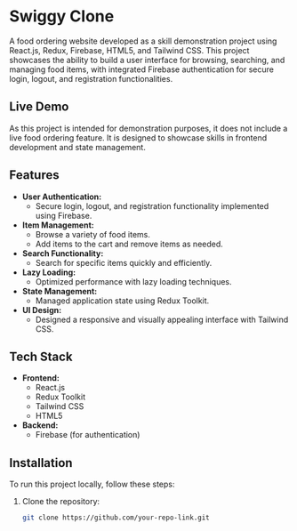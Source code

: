 # Swiggy Clone

A food ordering website developed as a skill demonstration project using React.js, Redux, Firebase, HTML5, and Tailwind CSS. This project showcases the ability to build a user interface for browsing, searching, and managing food items, with integrated Firebase authentication for secure login, logout, and registration functionalities.

## Live Demo

As this project is intended for demonstration purposes, it does not include a live food ordering feature. It is designed to showcase skills in frontend development and state management.

## Features

- **User Authentication:** 
  - Secure login, logout, and registration functionality implemented using Firebase.
- **Item Management:**
  - Browse a variety of food items.
  - Add items to the cart and remove items as needed.
- **Search Functionality:**
  - Search for specific items quickly and efficiently.
- **Lazy Loading:**
  - Optimized performance with lazy loading techniques.
- **State Management:**
  - Managed application state using Redux Toolkit.
- **UI Design:**
  - Designed a responsive and visually appealing interface with Tailwind CSS.

## Tech Stack

- **Frontend:**
  - React.js
  - Redux Toolkit
  - Tailwind CSS
  - HTML5
- **Backend:**
  - Firebase (for authentication)

## Installation

To run this project locally, follow these steps:

1. Clone the repository:
   ```bash
   git clone https://github.com/your-repo-link.git
